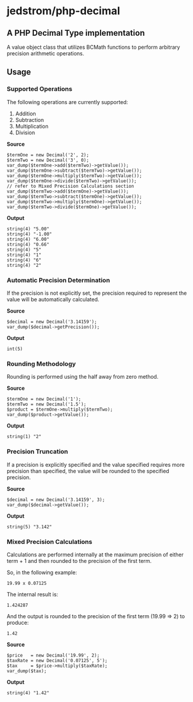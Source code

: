 # jedstrom/php-decimal

## A PHP Decimal Type implementation
A value object class that utilizes BCMath functions to perform arbitrary precision arithmetic operations.

## Usage

### Supported Operations
The following operations are currently supported:
1. Addition
1. Subtraction
1. Multiplication
1. Division

__Source__

    $termOne = new Decimal('2', 2);
    $termTwo = new Decimal('3', 0);
    var_dump($termOne->add($termTwo)->getValue());
    var_dump($termOne->subtract($termTwo)->getValue());
    var_dump($termOne->multiply($termTwo)->getValue());
    var_dump($termOne->divide($termTwo)->getValue());
    // refer to Mixed Precision Calculations section
    var_dump($termTwo->add($termOne)->getValue());
    var_dump($termTwo->subtract($termOne)->getValue());
    var_dump($termTwo->multiply($termOne)->getValue());
    var_dump($termTwo->divide($termOne)->getValue());

__Output__

    string(4) "5.00"
    string(4) "-1.00"
    string(4) "6.00"
    string(4) "0.66"
    string(4) "5"
    string(4) "1"
    string(4) "6"
    string(4) "2"

### Automatic Precision Determination
If the precision is not explicitly set, the precision required to represent the value will be automatically calculated.

__Source__

    $decimal = new Decimal('3.14159');
    var_dump($decimal->getPrecision());
__Output__

    int(5)

### Rounding Methodology
Rounding is performed using the half away from zero method.

__Source__

    $termOne = new Decimal('1');
    $termTwo = new Decimal('1.5');
    $product = $termOne->multiply($termTwo);
    var_dump($product->getValue());
__Output__

    string(1) "2"


### Precision Truncation
If a precision is explicitly specified and the value specified requires more precision than specified, the value will be rounded to the specified precision.

__Source__

    $decimal = new Decimal('3.14159', 3);
    var_dump($decimal->getValue());
__Output__

    string(5) "3.142"

### Mixed Precision Calculations
Calculations are performed internally at the maximum precision of either term + 1 and then rounded to the precision of the first term.

So, in the following example:

    19.99 x 0.07125

The internal result is:

    1.424287

And the output is rounded to the precision of the first term (19.99 => 2) to produce:

    1.42

__Source__

    $price   = new Decimal('19.99', 2);
    $taxRate = new Decimal('0.07125', 5');
    $tax     = $price->multiply($taxRate);
    var_dump($tax);
__Output__

    string(4) "1.42"

